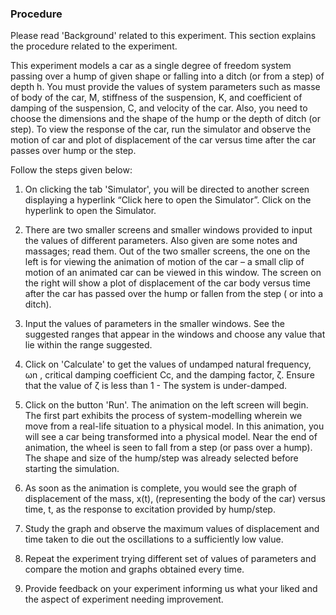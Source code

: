 ### Procedure

Please read 'Background' related to this experiment. This section explains the procedure related to the experiment.

This experiment models a car as a single degree of freedom system passing over a hump of given shape or falling into a ditch (or from a step) of depth h. You must provide the values of system parameters such as masse of body of the car, M, stiffness of the suspension, K, and coefficient of damping of the suspension, C, and velocity of the car. Also, you need to choose the dimensions and the shape of the hump or the depth of ditch (or step). To view the response of the car, run the simulator and observe the motion of car and plot of displacement of the car versus time after the car passes over hump or the step.

Follow the steps given below:

1. On clicking the tab 'Simulator', you will be directed to another screen displaying a hyperlink “Click here to open the Simulator”. Click on the hyperlink to open the Simulator.
 

2. There are two smaller screens and smaller windows provided to input the values of different parameters. Also given are some notes and massages; read them. Out of the two smaller screens, the one on the left is for viewing the animation of motion of the car – a small clip of motion of an animated car can be viewed in this window. The screen on the right will show a plot of displacement of the car body versus time after the car has passed over the hump or fallen from the step ( or into a ditch).
 

3. Input the values of parameters in the smaller windows. See the suggested ranges that appear in the windows and choose any value that lie within the range suggested.
 

4. Click on 'Calculate' to get the values of undamped natural frequency, ωn , critical damping coefficient Cc, and the damping factor, ζ. Ensure that the value of ζ is less than 1 - The system is under-damped.
 

5. Click on the button 'Run'. The animation on the left screen will begin. The first part exhibits the process of system-modelling wherein we move from a real-life situation to a physical model. In this animation, you will see a car being transformed into a physical model. Near the end of animation, the wheel is seen to fall from a step (or pass over a hump). The shape and size of the hump/step was already selected before starting the simulation.
 

6. As soon as the animation is complete, you would see the graph of displacement of the mass, x(t), (representing the body of the car) versus time, t, as the response to excitation provided by hump/step.
 

7. Study the graph and observe the maximum values of displacement and time taken to die out the oscillations to a sufficiently low value.
 

8. Repeat the experiment trying different set of values of parameters and compare the motion and graphs obtained every time.
 

9. Provide feedback on your experiment informing us what your liked and the aspect of experiment needing improvement.